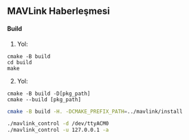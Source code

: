 ## MAVLink Haberleşmesi

#### Build
1. Yol:
```
cmake -B build 
cd build
make
```

2. Yol:
```
cmake -B build -D[pkg_path]
cmake --build [pkg_path]
```

```bash
cmake -B build -H. -DCMAKE_PREFIX_PATH=../mavlink/install
```

```bash
./mavlink_control -d /dev/ttyACM0
./mavlink_control -u 127.0.0.1 -a
```